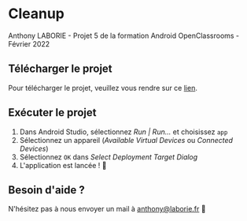 # Cleanup

Anthony LABORIE - Projet 5 de la formation Android
OpenClassrooms - Février 2022

## Télécharger le projet
Pour télécharger le projet, veuillez vous rendre sur ce [lien](https://github.com/laborieDev/p5_cleanup).

## Exécuter le projet
1. Dans Android Studio, sélectionnez *Run | Run...* et choisissez `app`
2. Sélectionnez un appareil (*Available Virtual Devices* ou *Connected Devices*)
3. Sélectionnez `OK` dans *Select Deployment Target Dialog*
4. L'application est lancée ! 🚀

## Besoin d'aide ?
N'hésitez pas à nous envoyer un mail à [anthony@laborie.fr](mailto:anthony@laborie.fr) 📩